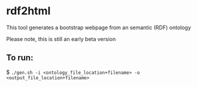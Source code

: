 # rdf2html
This tool generates a bootstrap webpage from an semantic (RDF) ontology

Please note, this is still an early beta version

## To run:
$ `./gen.sh -i <ontology_file_location+filename> -o <output_file_location+filename>`

